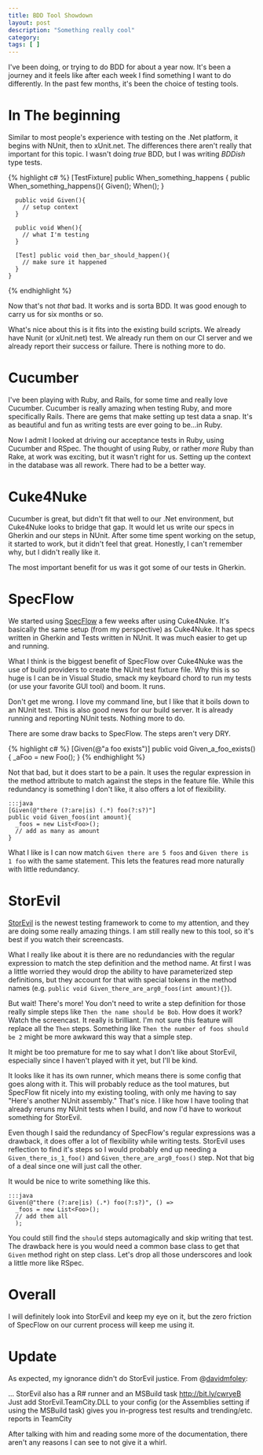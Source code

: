 ```yaml
---
title: BDD Tool Showdown
layout: post
description: "Something really cool"
category:
tags: [ ]
---
```


I've been doing, or trying to do BDD for about a year now. It's been a journey and it feels like after each week I find something I want to do differently. In the past few months, it's been the choice of testing tools.

# In The beginning

Similar to most people's experience with testing on the .Net platform, it begins with NUnit, then to xUnit.net. The differences there aren't really that important for this topic. I wasn't doing _true_ BDD, but I was writing _BDDish_ type tests.

{% highlight c# %}
    [TestFixture] public When_something_happens {
      public When_something_happens(){
        Given();
        When();
      }

      public void Given(){
        // setup context
      }

      public void When(){
        // what I'm testing
      }

      [Test] public void then_bar_should_happen(){
        // make sure it happened
      }
    }
{% endhighlight %}

Now that's not _that_ bad. It works and is sorta BDD. It was good enough to carry us for six months or so.

What's nice about this is it fits into the existing build scripts. We already have Nunit (or xUnit.net) test. We already run them on our CI server and we already report their success or failure. There is nothing more to do.

# Cucumber

I've been playing with Ruby, and Rails, for some time and really love Cucumber. Cucumber is really amazing when testing Ruby, and more specifically Rails. There are gems that make setting up test data a snap. It's as beautiful and fun as writing tests are ever going to be...in Ruby.

Now I admit I looked at driving our acceptance tests in Ruby, using Cucumber and RSpec. The thought of using Ruby, or rather _more_ Ruby than Rake, at work was exciting, but it wasn't right for us. Setting up the context in the database was all rework. There had to be a better way.

# Cuke4Nuke

Cucumber is great, but didn't fit that well to our .Net environment, but Cuke4Nuke looks to bridge that gap. It would let us write our specs in Gherkin and our steps in NUnit. After some time spent working on the setup, it started to work, but it didn't feel that great. Honestly, I can't remember why, but I didn't really like it.

The most important benefit for us was it got some of our tests in Gherkin.

# SpecFlow

We started using [SpecFlow](http://www.specflow.org/) a few weeks after using Cuke4Nuke. It's basically the same setup (from my perspective) as Cuke4Nuke. It has specs written in Gherkin and Tests written in NUnit. It was much easier to get up and running.

What I think is the biggest benefit of SpecFlow over Cuke4Nuke was the use of build providers to create the NUnit test fixture file. Why this is so huge is I can be in Visual Studio, smack my keyboard chord to run my tests (or use your favorite GUI tool) and boom. It runs.

Don't get me wrong. I love my command line, but I like that it boils down to an NUnit test. This is also good news for our build server. It is already running and reporting NUnit tests. Nothing more to do.

There are some draw backs to SpecFlow. The steps aren't very DRY.

{% highlight c# %}
    [Given(@"a foo exists")]
    public void Given_a_foo_exists(){
      _aFoo = new Foo();
    }
{% endhighlight %}

Not that bad, but it does start to be a pain. It uses the regular expression in the method attribute to match against the steps in the feature file. While this redundancy is something I don't like, it also offers a lot of flexibility.

    :::java
    [Given(@"there (?:are|is) (.*) foo(?:s?)"]
    public void Given_foos(int amount){
      _foos = new List<Foo>();
      // add as many as amount
    }

What I like is I can now match `Given there are 5 foos` and `Given there is 1 foo` with the same statement. This lets the features read more naturally with little redundancy.

# StorEvil

[StorEvil](http://github.com/davidmfoley/storevil) is the newest testing framework to come to my attention, and they are doing some really amazing things. I am still really new to this tool, so it's best if you watch their screencasts.

What I really like about it is there are no redundancies with the regular expression to match the step definition and the method name. At first I was a little worried they would drop the ability to have parameterized step definitions, but they account for that with special tokens in the method names (e.g. `public void Given_there_are_arg0_foos(int amount){}`).

But wait! There's more! You don't need to write a step definition for those really simple steps like `Then the name should be Bob`. How does it work? Watch the screencast. It really is brilliant. I'm not sure this feature will replace all the `Then` steps. Something like `Then the number of foos should be 2` might be more awkward this way that a simple step.

It might be too premature for me to say what I don't like about StorEvil, especially since I haven't played with it yet, but I'll be kind.

It looks like it has its own runner, which means there is some config that goes along with it. This will probably reduce as the tool matures, but SpecFlow fit nicely into my existing tooling, with only me having to say "Here's another NUnit assembly." That's nice. I like how I have tooling that already reruns my NUnit tests when I build, and now I'd have to workout something for StorEvil.

Even though I said the redundancy of SpecFlow's regular expressions was a drawback, it does offer a lot of flexibility while writing tests. StorEvil uses reflection to find it's steps so I would probably end up needing a `Given_there_is_1_foo()` and `Given_there_are_arg0_foos()` step. Not that big of a deal since one will just call the other.

It would be nice to write something like this.

    :::java
    Given(@"there (?:are|is) (.*) foo(?:s?)", () =>
      _foos = new List<Foo>();
      // add them all
      );

You could still find the `should` steps automagically and skip writing that test. The drawback here is you would need a common base class to get that `Given` method right on step class. Let's drop all those underscores and look a little more like RSpec.

# Overall

I will definitely look into StorEvil and keep my eye on it, but the zero friction of SpecFlow on our current process will keep me using it.

# Update

As expected, my ignorance didn't do StorEvil justice. From @[davidmfoley](http://twitter.com/#!/davidmfoley):

 ... StorEvil also has a R# runner and an MSBuild task
 http://bit.ly/cwryeB Just add StorEvil.TeamCity.DLL to your config (or the Assemblies setting if using the MSBuild task) gives you in-progress test results and trending/etc. reports in TeamCity

After talking with him and reading some more of the documentation, there aren't any reasons I can see to not give it a whirl.
